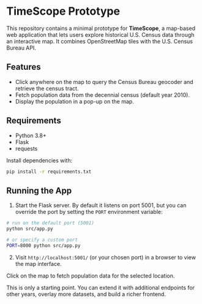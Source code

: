 # TimeScope Prototype

This repository contains a minimal prototype for **TimeScope**, a map-based web application that lets users explore historical U.S. Census data through an interactive map. It combines OpenStreetMap tiles with the U.S. Census Bureau API.

## Features

- Click anywhere on the map to query the Census Bureau geocoder and retrieve the census tract.
- Fetch population data from the decennial census (default year 2010).
- Display the population in a pop-up on the map.

## Requirements

- Python 3.8+
- Flask
- requests

Install dependencies with:

```bash
pip install -r requirements.txt
```

## Running the App

1. Start the Flask server. By default it listens on port 5001, but you can
   override the port by setting the `PORT` environment variable:

```bash
# run on the default port (5001)
python src/app.py

# or specify a custom port
PORT=8000 python src/app.py
```

2. Visit `http://localhost:5001/` (or your chosen port) in a browser to view
   the map interface.

Click on the map to fetch population data for the selected location.

This is only a starting point. You can extend it with additional endpoints for other years, overlay more datasets, and build a richer frontend.
